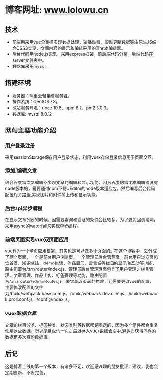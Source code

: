 # 博客网址: www.lolowu.cn

## 技术
* 前端用采用vue全家桶实现数据处理，轮播动画、滚动更新数据等由原生JS结合CSS3实现，文章内容的展示和编辑采用的富文本编辑器。
* 后台代码用node.js实现，采用express框架，前后端代码分离，后端代码在server文件夹中。
* 数据库采用mysql。

## 搭建环境
* 服务器：阿里云轻量级服务器。
* 操作系统：CentOS 7.3。
* 网站服务环境：node 10.8、npm 6.2、pm2 3.0.3。
* 数据库: mysql 8.0.12

## 网站主要功能介绍
### 用户登录注册
  采用sessionStorage保存用户登录状态，利用vuex存储登录信息用于页面交互。
### 添加/编辑文章
  结合百度富文本编辑器实现文章的编辑和显示功能，因为百度的富文本编辑器没有node版本的，需要通过npm下载UEditor的node版本适应包，然后编写后台代码配置相关路径,实现图片和附件的上传和显示功能。
### 后台api异步编程
  在显示文章列表的时候，因需要查询和验证的条件会比较多，为了避免回调黑洞，采用async的waterfall来实现异步编程。
### 前端页面实现vue双页面应用
  vue作为一个单页应用框架，其实也是可以做多个页面的。在这个博客中，就分成了两个页面，一个是前台用户浏览页，一个管理员后台管理页。前台用户浏览页包含首页、知识总结、demo集锦、作品展示、留言板等栏目的显示和互动等功能，路由配置为/src/router/index.js。管理员后台管理页面包含了用户管理、栏目管理、文章管理、作品上传、标签管理等功能，路由配置为/src/router/adminRouter.js。要实现双页面的构建，还需要更改vue的配置，主要修改配置的文件为/build/webpack.base.conf.js、/build/webpack.dev.conf.js、/build/webpack.prod.conf.js、/config/index.js。
### vuex数据仓库
  文章的栏目分类、标签种类、状态类别等数据都是固定的，因为多个组件都会重复使用这些数据，所以采用查询一次之后就存入vuex数据仓库中,避免为获得同样的数据而多次查询数据库。

## 后记
  这是博客上线的第一个版本，有诸多不足，欢迎感兴趣的朋友批评、建议，我也会定期更新、不断完善。
